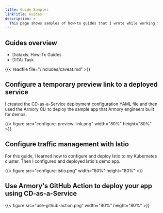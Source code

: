 ```yaml
---
title: Guide Samples
linkTitle: Guides
description: >
  This page shows samples of how-to guides that I wrote while working for Armory.
---
```



## Guides overview

- Diataxis: How-To Guides
- DITA: Task

{{< readfile file="/includes/caveat.md" >}}

## Configure a temporary preview link to a deployed service

I created the CD-as-a-Service deployment configuration YAML file and then used the Armory CLI to deploy the sample app that Armory engineers built for demos.

{{< figure src="configure-preview-link.png" width="80%" height="80%" >}}

## Configure traffic management with Istio

For this guide, I learned how to configure and deploy Istio to my Kubernetes cluster. Then I configured and deployed Istio's demo app.

{{< figure src="configure-istio.png"  width="80%" height="80%" >}}

## Use Armory's GitHub Action to deploy your app using CD-as-a-Service



{{< figure src="use-github-action.png"  width="80%" height="80%" >}}
